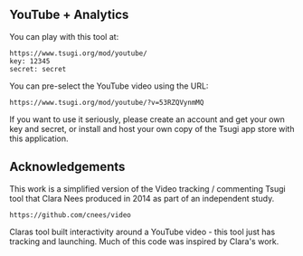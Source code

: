 
YouTube + Analytics
-------------------

You can play with this tool at:

    https://www.tsugi.org/mod/youtube/
    key: 12345
    secret: secret

You can pre-select the YouTube video using the URL:

    https://www.tsugi.org/mod/youtube/?v=53RZQVynmMQ

If you want to use it seriously, please create an account and get your own key and secret,
or install and host your own copy of the Tsugi app store with this application.

Acknowledgements
----------------

This work is a simplified version of the Video tracking / commenting
Tsugi tool that Clara Nees produced in 2014 as part of an independent study.

    https://github.com/cnees/video

Claras tool built interactivity around a YouTube video - this tool just has tracking
and launching.  Much of this code was inspired by Clara's work.

